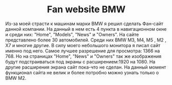 <h1 align="center"> Fan website BMW </h1>
<p>
  Из-за моей страсти  к машинам марки BMW я решил сделать Фан-сайт данной компании. На данный в нем есть 4 пункта в навигационном
  окне и среди них: "Home", "Models", "News" и "Owners". На сайте представлено более 30 автомобилей. Среди них BMW M3, M4, M5 , M2 , X7 и многие другие.
  В силу моего небольшого монитора я писал сайт именно под него. Самое лучшее разрешение для просмотра: 1366 на 768. Но на страницах "Home", "News" и "Owners"
  так же изображения будут подстраиваться под экраны с расширением:1920 на 1080. На другие расширения экрана сайт пока-что не сделан. На данный момент
  функционал сайта не велик и более потробно можно узнать только о BMW M2. 
</p>


